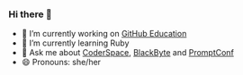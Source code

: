 ### Hi there 👋

- 🔭 I’m currently working on [GitHub Education](http://education.github.com/)
- 🌱 I’m currently learning Ruby
- 💬 Ask me about [CoderSpace](https://coderspace.org), [BlackByte](https://www.blackbyte.tech/mission) and [PromptConf](http://promptconf.com/)
- 😄 Pronouns: she/her

